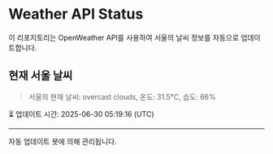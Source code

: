 
# Weather API Status

이 리포지토리는 OpenWeather API를 사용하여 서울의 날씨 정보를 자동으로 업데이트합니다.

## 현재 서울 날씨
> 서울의 현재 날씨: overcast clouds, 온도: 31.5°C, 습도: 66%

⏳ 업데이트 시간: 2025-06-30 05:19:16 (UTC)

---
자동 업데이트 봇에 의해 관리됩니다.
